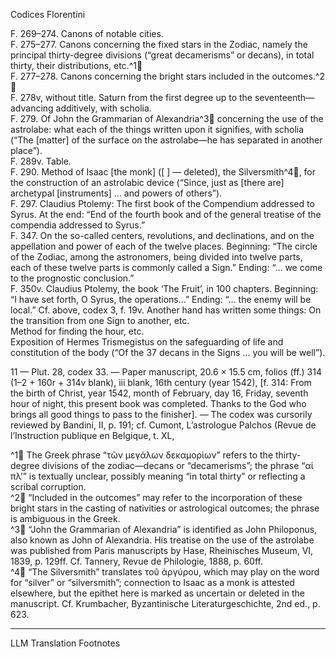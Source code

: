 Codices Florentini

F. 269–274. Canons of notable cities.  
F. 275–277. Canons concerning the fixed stars in the Zodiac, namely the principal thirty-degree divisions (“great decamerisms” or decans), in total thirty, their distributions, etc.^1🤖  
F. 277–278. Canons concerning the bright stars included in the outcomes.^2🤖  
F. 278v, without title. Saturn from the first degree up to the seventeenth—advancing additively, with scholia.  
F. 279. Of John the Grammarian of Alexandria^3🤖 concerning the use of the astrolabe: what each of the things written upon it signifies, with scholia (“The [matter] of the surface on the astrolabe—he has separated in another place”).  
F. 289v. Table.  
F. 290. Method of Isaac [the monk] ([ ] — deleted), the Silversmith^4🤖, for the construction of an astrolabic device (“Since, just as [there are] archetypal [instruments] … and powers of others”).  
F. 297. Claudius Ptolemy: The first book of the Compendium addressed to Syrus. At the end: “End of the fourth book and of the general treatise of the compendia addressed to Syrus.”  
F. 347. On the so-called centers, revolutions, and declinations, and on the appellation and power of each of the twelve places. Beginning: “The circle of the Zodiac, among the astronomers, being divided into twelve parts, each of these twelve parts is commonly called a Sign.” Ending: “… we come to the prognostic conclusion.”  
F. 350v. Claudius Ptolemy, the book ‘The Fruit’, in 100 chapters. Beginning: “I have set forth, O Syrus, the operations…” Ending: “… the enemy will be local.” Cf. above, codex 3, f. 19v. Another hand has written some things: On the transition from one Sign to another, etc.  
Method for finding the hour, etc.  
Exposition of Hermes Trismegistus on the safeguarding of life and constitution of the body (“Of the 37 decans in the Signs … you will be well”).

11 — Plut. 28, codex 33. — Paper manuscript, 20.6 × 15.5 cm, folios (ff.) 314 (1–2 + 160r + 314v blank), iii blank, 16th century (year 1542), [f. 314: From the birth of Christ, year 1542, month of February, day 16, Friday, seventh hour of night, this present book was completed. Thanks to the God who brings all good things to pass to the finisher]. — The codex was cursorily reviewed by Bandini, II, p. 191; cf. Cumont, L’astrologue Palchos (Revue de l’Instruction publique en Belgique, t. XL,

^1🤖 The Greek phrase “τῶν μεγάλων δεκαμορίων” refers to the thirty-degree divisions of the zodiac—decans or “decamerisms”; the phrase “αἱ πλ’” is textually unclear, possibly meaning “in total thirty” or reflecting a scribal corruption.  
^2🤖 “Included in the outcomes” may refer to the incorporation of these bright stars in the casting of nativities or astrological outcomes; the phrase is ambiguous in the Greek.  
^3🤖 “John the Grammarian of Alexandria” is identified as John Philoponus, also known as John of Alexandria. His treatise on the use of the astrolabe was published from Paris manuscripts by Hase, Rheinisches Museum, VI, 1839, p. 129ff. Cf. Tannery, Revue de Philologie, 1888, p. 60ff.  
^4🤖 “The Silversmith” translates τοῦ ἀργύρου, which may play on the word for “silver” or “silversmith”; connection to Isaac as a monk is attested elsewhere, but the epithet here is marked as uncertain or deleted in the manuscript. Cf. Krumbacher, Byzantinische Literaturgeschichte, 2nd ed., p. 623.

---

LLM Translation Footnotes